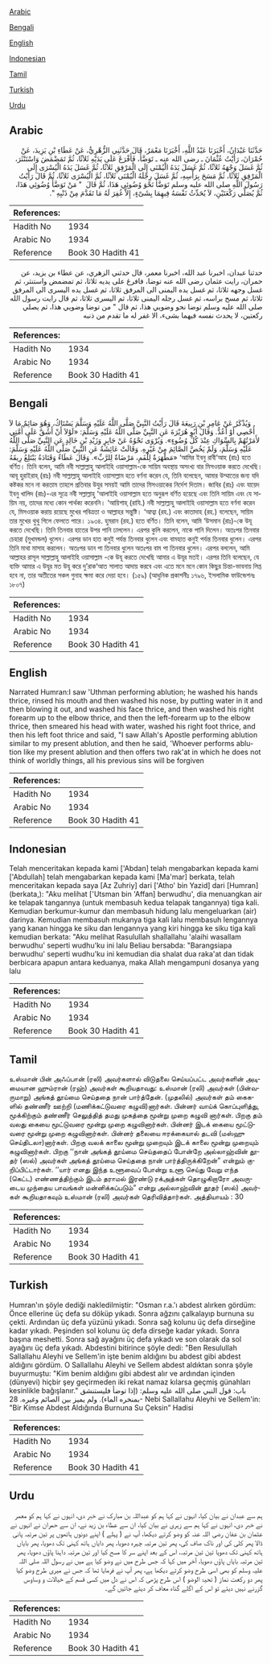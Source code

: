 [Arabic](#arabic)

[Bengali](#bengali)

[English](#english)

[Indonesian](#indonesian)

[Tamil](#tamil)

[Turkish](#turkish)

[Urdu](#urdu)

## Arabic


<div dir="rtl" lang="ar" style={{fontSize:'larger',backgroundColor:'#f8f9fa',padding:20}}>
حَدَّثَنَا عَبْدَانُ، أَخْبَرَنَا عَبْدُ اللَّهِ، أَخْبَرَنَا مَعْمَرٌ، قَالَ حَدَّثَنِي الزُّهْرِيُّ، عَنْ عَطَاءِ بْنِ يَزِيدَ، عَنْ حُمْرَانَ، رَأَيْتُ عُثْمَانَ ـ رضى الله عنه ـ تَوَضَّأَ، فَأَفْرَغَ عَلَى يَدَيْهِ ثَلاَثًا، ثُمَّ تَمَضْمَضَ وَاسْتَنْثَرَ، ثُمَّ غَسَلَ وَجْهَهُ ثَلاَثًا، ثُمَّ غَسَلَ يَدَهُ الْيُمْنَى إِلَى الْمَرْفِقِ ثَلاَثًا، ثُمَّ غَسَلَ يَدَهُ الْيُسْرَى إِلَى الْمَرْفِقِ ثَلاَثًا، ثُمَّ مَسَحَ بِرَأْسِهِ، ثُمَّ غَسَلَ رِجْلَهُ الْيُمْنَى ثَلاَثًا، ثُمَّ الْيُسْرَى ثَلاَثًا، ثُمَّ قَالَ رَأَيْتُ رَسُولَ اللَّهِ صلى الله عليه وسلم تَوَضَّأَ نَحْوَ وُضُوئِي هَذَا، ثُمَّ قَالَ ‏ "‏ مَنْ تَوَضَّأَ وُضُوئِي هَذَا، ثُمَّ يُصَلِّي رَكْعَتَيْنِ، لاَ يُحَدِّثُ نَفْسَهُ فِيهِمَا بِشَىْءٍ، إِلاَّ غُفِرَ لَهُ مَا تَقَدَّمَ مِنْ ذَنْبِهِ ‏"‏‏.‏
</div>
<div style={{backgroundColor:'#f8f9fa',padding:20, marginBottom: 10}}><table> <thead> <tr> <th>References:</th> <th></th> </tr> </thead> <tbody><tr><td>Hadith No</td><td>1934</td></tr><tr><td>Arabic No</td><td>1934</td></tr><tr><td>Reference</td><td>Book 30 Hadith 41</td></tr></tbody></table></div>


<div dir="rtl" lang="ar" style={{fontSize:'larger',backgroundColor:'#f8f9fa',padding:20}}>
حدثنا عبدان، اخبرنا عبد الله، اخبرنا معمر، قال حدثني الزهري، عن عطاء بن يزيد، عن حمران، رايت عثمان رضى الله عنه توضا، فافرغ على يديه ثلاثا، ثم تمضمض واستنثر، ثم غسل وجهه ثلاثا، ثم غسل يده اليمنى الى المرفق ثلاثا، ثم غسل يده اليسرى الى المرفق ثلاثا، ثم مسح براسه، ثم غسل رجله اليمنى ثلاثا، ثم اليسرى ثلاثا، ثم قال رايت رسول الله صلى الله عليه وسلم توضا نحو وضويي هذا، ثم قال " من توضا وضويي هذا، ثم يصلي ركعتين، لا يحدث نفسه فيهما بشىء، الا غفر له ما تقدم من ذنبه
</div>
<div style={{backgroundColor:'#f8f9fa',padding:20, marginBottom: 10}}><table> <thead> <tr> <th>References:</th> <th></th> </tr> </thead> <tbody><tr><td>Hadith No</td><td>1934</td></tr><tr><td>Arabic No</td><td>1934</td></tr><tr><td>Reference</td><td>Book 30 Hadith 41</td></tr></tbody></table></div>

## Bengali


<div dir="ltr" lang="bn" style={{fontSize:'larger',backgroundColor:'#f8f9fa',padding:20}}>
وَيُذْكَرُ عَنْ عَامِرِ بْنِ رَبِيعَةَ قَالَ رَأَيْتُ النَّبِيَّ صَلَّى اللَّهُ عَلَيْهِ وَسَلَّمَ يَسْتَاكُ، وَهُوَ صَائِمٌ مَا لاَ أُحْصِي أَوْ أَعُدُّ. وَقَالَ أَبُو هُرَيْرَةَ عَنِ النَّبِيِّ صَلَّى اللَّهُ عَلَيْهِ وَسَلَّمَ: «لَوْلاَ أَنْ أَشُقَّ عَلَى أُمَّتِي لأَمَرْتُهُمْ بِالسِّوَاكِ عِنْدَ كُلِّ وُضُوءٍ». وَيُرْوَى نَحْوُهُ عَنْ جَابِرٍ وَزَيْدِ بْنِ خَالِدٍ عَنِ النَّبِيِّ صَلَّى اللَّهُ عَلَيْهِ وَسَلَّمَ، وَلَمْ يَخُصَّ الصَّائِمَ مِنْ غَيْرِهِ. وَقَالَتْ عَائِشَةُ عَنِ النَّبِيِّ صَلَّى اللَّهُ عَلَيْهِ وَسَلَّمَ: «مَطْهَرَةٌ لِلْفَمِ، مَرْضَاةٌ لِلرَّبِّ». وَقَالَ عَطَاءٌ وَقَتَادَةُ يَبْتَلِعُ رِيقَهُ ‘আমির ইবনু রাবী‘আহ (রাঃ) হতে বর্ণিত। তিনি বলেন, আমি নবী সাল্লাল্লাহু আলাইহি ওয়াসাল্লাম-কে সায়িম অবস্থায় অসংখ্য বার মিসওয়াক করতে দেখেছি। আবূ হুরাইরাহ্ (রাঃ) নবী সাল্লাল্লাহু আলাইহি ওয়াসাল্লাম হতে বর্ণনা করেন যে, তিনি বলেছেন, আমার উম্মাতের জন্য যদি কষ্টকর মনে না করতাম তাহলে প্রতিবার উযুর সময়ই আমি তাদের মিসওয়াকের নির্দেশ দিতাম। জাবির (রাঃ) এবং যায়েদ ইবনু খালিদ (রাঃ)-এর সূত্রে নবী সল্লাল্লাহু ‘আলাইহি ওয়াসাল্লাম হতে অনুরূপ বর্ণিত হয়েছে এবং তিনি সায়িম এবং যে সায়িম নয়, তাদের মধ্যে কোন পার্থক্য করেননি। ‘আয়িশাহ্ (রাযি.) নবী সাল্লাল্লাহু আলাইহি ওয়াসাল্লাম হতে বর্ণনা করেন যে, মিসওয়াক করায় রয়েছে মুখের পবিত্রতা ও আল্লাহর সন্তুষ্টি। ‘আত্বা (রহ.) এবং কাতাদাহ (রহ.) বলেছেন, সায়িম তার মুখের থুথু গিলে ফেলতে পারে। ১৯৩৪. হুমরান (রহ.) হতে বর্ণিত। তিনি বলেন, আমি ‘উসমান (রাঃ)-কে উযূ করতে দেখেছি। তিনি তিনবার হাতের উপর পানি ঢাললেন। এরপর কুলি করলেন, নাকে পানি দিলেন। অতঃপর তিনবার চেহারা (মুখমন্ডল) ধুলেন। এরপর ডান হাত কনুই পর্যন্ত তিনবার ধুলেন এবং বামহাত কনুই পর্যন্ত তিনবার ধুলেন। এরপর তিনি মাথা মাসাহ করলেন। অতঃপর ডান পা তিনবার ধুলেন অতঃপর বাম পা তিনবার ধুলেন। এরপর বললেন, আমি আল্লাহর রাসূল সাল্লাল্লাহু আলাইহি ওয়াসাল্লাম -কে উযূ করতে দেখেছি আমার এ উযূর মতই। এরপর তিনি বলেছেন, যে ব্যক্তি আমার এ উযূর মত উযূ করে দু’রাক‘আত সালাত আদায় করবে এবং এতে মনে মনে কোন কিছুর চিন্তা-ভাবনায় লিপ্ত হবে না, তার অতীতের সকল গুনাহ ক্ষমা করে দেয়া হবে। (১৫৯) (আধুনিক প্রকাশনীঃ ১৭৯৬, ইসলামিক ফাউন্ডেশনঃ ১৮০৭)
</div>
<div style={{backgroundColor:'#f8f9fa',padding:20, marginBottom: 10}}><table> <thead> <tr> <th>References:</th> <th></th> </tr> </thead> <tbody><tr><td>Hadith No</td><td>1934</td></tr><tr><td>Arabic No</td><td>1934</td></tr><tr><td>Reference</td><td>Book 30 Hadith 41</td></tr></tbody></table></div>

## English


<div dir="ltr" lang="en" style={{fontSize:'larger',backgroundColor:'#f8f9fa',padding:20}}>
Narrated Humran:I saw 'Uthman performing ablution; he washed his hands thrice, rinsed his mouth and then washed his nose, by putting water in it and then blowing it out, and washed his face thrice, and then washed his right forearm up to the elbow thrice, and then the left-forearm up to the elbow thrice, then smeared his head with water, washed his right foot thrice, and then his left foot thrice and said, "I saw Allah's Apostle performing ablution similar to my present ablution, and then he said, 'Whoever performs ablution like my present ablution and then offers two rak'at in which he does not think of worldly things, all his previous sins will be forgiven
</div>
<div style={{backgroundColor:'#f8f9fa',padding:20, marginBottom: 10}}><table> <thead> <tr> <th>References:</th> <th></th> </tr> </thead> <tbody><tr><td>Hadith No</td><td>1934</td></tr><tr><td>Arabic No</td><td>1934</td></tr><tr><td>Reference</td><td>Book 30 Hadith 41</td></tr></tbody></table></div>

## Indonesian


<div dir="ltr" lang="id" style={{fontSize:'larger',backgroundColor:'#f8f9fa',padding:20}}>
Telah menceritakan kepada kami ['Abdan] telah mengabarkan kepada kami ['Abdullah] telah mengabarkan kepada kami [Ma'mar] berkata, telah menceritakan kepada saya [Az Zuhriy] dari ['Atho' bin Yazid] dari [Humran] (berkata,): "Aku melihat ['Utsman bin 'Affan] berwudhu', dia menuangkan air ke telapak tangannya (untuk membasuh kedua telapak tangannya) tiga kali. Kemudian berkumur-kumur dan membasuh hidung lalu mengeluarkan (air) darinya. Kemudian membasuh mukanya tiga kali lalu membasuh lengannya yang kanan hingga ke siku dan lengannya yang kiri hingga ke siku tiga kali kemudian berkata: "Aku melihat Rasulullah shallallahu 'alaihi wasallam berwudhu' seperti wudhu'ku ini lalu Beliau bersabda: "Barangsiapa berwudhu' seperti wudhu'ku ini kemudian dia shalat dua raka'at dan tidak berbicara apapun antara keduanya, maka Allah mengampuni dosanya yang lalu
</div>
<div style={{backgroundColor:'#f8f9fa',padding:20, marginBottom: 10}}><table> <thead> <tr> <th>References:</th> <th></th> </tr> </thead> <tbody><tr><td>Hadith No</td><td>1934</td></tr><tr><td>Arabic No</td><td>1934</td></tr><tr><td>Reference</td><td>Book 30 Hadith 41</td></tr></tbody></table></div>

## Tamil


<div dir="ltr" lang="ta" style={{fontSize:'larger',backgroundColor:'#f8f9fa',padding:20}}>
உஸ்மான் பின் அஃப்பான் (ரலி) அவர்களால் விடுதலை செய்யப்பட்ட அவர்களின் அடிமையான ஹும்ரான் (ரஹ்) அவர்கள் கூறியதாவது: உஸ்மான் (ரலி) அவர்கள் (பின்வருமாறு) அங்கத் தூய்மை செய்ததை நான் பார்த்தேன். (முதலில்) அவர்கள் தம் கைகளில் தண்ணீர் ஊற்றி (மணிக்கட்டுவரை கழுவி)னார்கள். பின்னர் வாய்க் கொப்புளித்து, மூக்கிற்கும் தண்ணீர் செலுத்தித் தமது முகத்தை மூன்று முறை கழுவி னார்கள். பிறகு தம் வலது கையை மூட்டுவரை மூன்று முறை கழுவினார்கள். பின்னர் இடக் கையை மூட்டுவரை மூன்று முறை கழுவினார்கள். பின்னர் தலையை ஈரக்கையால் தடவி (மஸ்ஹு செய்திடலா)னார்கள். பிறகு வலக் காலை மூன்று முறையும் இடக் காலை மூன்று முறையும் கழுவினார்கள். பிறகு ‘‘நான் அங்கத் தூய்மை செய்ததைப் போன்றே அல்லாஹ்வின் தூதர் (ஸல்) அவர்கள் அங்கத் தூய்மை செய்ததை நான் பார்த்திருக்கிறேன்” என்றும் குறிப்பிட்டார்கள். ‘‘யார் எனது இந்த உளூவைப் போன்று உளூ செய்து வேறு எந்த (கெட்ட) எண்ணத்திற்கும் இடம் தராமல் இரண்டு ரக்அத்கள் தொழுகிறாரோ அவருடைய முந்தைய பாவங்கள் மன்னிக்கப்படும்” என்று அல்லாஹ்வின் தூதர் (ஸல்) அவர்கள் கூறியதாகவும் உஸ்மான் (ரலி) அவர்கள் தெரிவித்தார்கள். அத்தியாயம் : 30
</div>
<div style={{backgroundColor:'#f8f9fa',padding:20, marginBottom: 10}}><table> <thead> <tr> <th>References:</th> <th></th> </tr> </thead> <tbody><tr><td>Hadith No</td><td>1934</td></tr><tr><td>Arabic No</td><td>1934</td></tr><tr><td>Reference</td><td>Book 30 Hadith 41</td></tr></tbody></table></div>

## Turkish


<div dir="ltr" lang="tr" style={{fontSize:'larger',backgroundColor:'#f8f9fa',padding:20}}>
Humran'ın şöyle dediği nakledilmiştir: "Osman r.a.'ı abdest alırken gördüm: Önce ellerine üç defa su döküp yıkadı. Sonra ağzını çalkalayıp burnuna su çekti. Ardından üç defa yüzünü yıkadı. Sonra sağ kolunu üç defa dirseğine kadar yıkadı. Peşinden sol kolunu üç defa dirseğe kadar yıkadı. Sonra başına meshetti. Sonra sağ ayağını üç defa yıkadı ve son olarak da sol ayağını üç defa yıkadı. Abdestini bitirince şöyle dedi: "Ben Resulullah Sallallahu Aleyhi ve Sellem'in işte benim aldığını bu abdest gibi abdest aldığını gördüm. O Sallallahu Aleyhi ve Sellem abdest aldıktan sonra şöyle buyurmuştu: "Kim benim aldığını gibi abdest alır ve ardından içinden (dünyevi) hiçbir şey geçirmeden iki rekat namaz kılarsa geçmiş günahları kesinlikle bağışlanır." باب: قول النبي صلى الله عليه وسلم: (إذا توضأ فليستنشق بمنخره الماء). ولم يميز بين الصائم وغيره. 28- Nebi Sallallahu Aleyhi ve Sellem'in: "Bir Kimse Abdest Aldığında Burnuna Su Çeksin” Hadisi
</div>
<div style={{backgroundColor:'#f8f9fa',padding:20, marginBottom: 10}}><table> <thead> <tr> <th>References:</th> <th></th> </tr> </thead> <tbody><tr><td>Hadith No</td><td>1934</td></tr><tr><td>Arabic No</td><td>1934</td></tr><tr><td>Reference</td><td>Book 30 Hadith 41</td></tr></tbody></table></div>

## Urdu


<div dir="rtl" lang="ur" style={{fontSize:'larger',backgroundColor:'#f8f9fa',padding:20}}>
ہم سے عبدان نے بیان کیا، انہوں نے کہا ہم کو عبداللہ بن مبارک نے خبر دی، انہوں نے کہا ہم کو معمر نے خبر دی، انہوں نے کہا ہم سے زہری نے بیان کیا، ان سے عطاء بن زید نے، ان سے حمران نے انہوں نے عثمان بن عفان رضی اللہ عنہ کو وضو کرتے دیکھا، آپ نے ( پہلے ) اپنے دونوں ہاتھوں پر تین مرتبہ پانی ڈالا پھر کلی کی اور ناک صاف کی، پھر تین مرتبہ چہرہ دھویا، پھر دایاں ہاتھ کہنی تک دھویا، پھر بایاں ہاتھ کہنی تک دھویا تین تین مرتبہ، اس کے بعد اپنے سر کا مسح کیا اور تین مرتبہ داہنا پاؤں دھویا، پھر تین مرتبہ بایاں پاؤں دھویا، آخر میں کہا کہ جس طرح میں نے وضو کیا ہے میں نے رسول اللہ صلی اللہ علیہ وسلم کو بھی اسی طرح وضو کرتے دیکھا ہے، پھر آپ نے فرمایا تھا کہ جس نے میری طرح وضو کیا پھر دو رکعت نماز ( تحیۃ الوضو ) اس طرح پڑھی کہ اس نے دل میں کسی قسم کے خیالات و وساوس گزرنے نہیں دیئے تو اس کے اگلے گناہ معاف کر دیئے جائیں گے۔
</div>
<div style={{backgroundColor:'#f8f9fa',padding:20, marginBottom: 10}}><table> <thead> <tr> <th>References:</th> <th></th> </tr> </thead> <tbody><tr><td>Hadith No</td><td>1934</td></tr><tr><td>Arabic No</td><td>1934</td></tr><tr><td>Reference</td><td>Book 30 Hadith 41</td></tr></tbody></table></div>